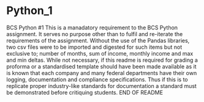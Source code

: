 # Python_1
BCS Python #1
This is a manadatory requirement to the BCS Python assignment. It serves no purpose other than to fulfil and re-iterate the requirements of the assignment.
Without the use of the Pandas libraries, two csv files were to be imported and digested for such items but not exclusive to; number of months, sum of income, monthly income and max and min deltas. 
While not necessary, if this readme is required for grading a proforma or a standardised template should have been made available as it is known that each company and many federal departments have their own logging, documentation and compliance specifications. Thus if this is to replicate proper industry-like standards for documentation a standard must be demonstrated before critiquing students.
END OF README
